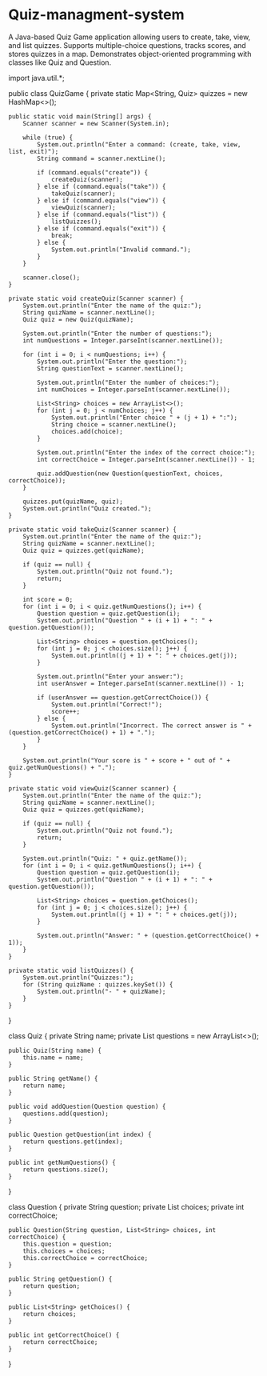 # Quiz-managment-system
A Java-based Quiz Game application allowing users to create, take, view, and list quizzes. Supports multiple-choice questions, tracks scores, and stores quizzes in a map. Demonstrates object-oriented programming with classes like Quiz and Question.


import java.util.*;

public class QuizGame {
    private static Map<String, Quiz> quizzes = new HashMap<>();

    public static void main(String[] args) {
        Scanner scanner = new Scanner(System.in);

        while (true) {
            System.out.println("Enter a command: (create, take, view, list, exit)");
            String command = scanner.nextLine();

            if (command.equals("create")) {
                createQuiz(scanner);
            } else if (command.equals("take")) {
                takeQuiz(scanner);
            } else if (command.equals("view")) {
                viewQuiz(scanner);
            } else if (command.equals("list")) {
                listQuizzes();
            } else if (command.equals("exit")) {
                break;
            } else {
                System.out.println("Invalid command.");
            }
        }

        scanner.close();
    }

    private static void createQuiz(Scanner scanner) {
        System.out.println("Enter the name of the quiz:");
        String quizName = scanner.nextLine();
        Quiz quiz = new Quiz(quizName);

        System.out.println("Enter the number of questions:");
        int numQuestions = Integer.parseInt(scanner.nextLine());

        for (int i = 0; i < numQuestions; i++) {
            System.out.println("Enter the question:");
            String questionText = scanner.nextLine();

            System.out.println("Enter the number of choices:");
            int numChoices = Integer.parseInt(scanner.nextLine());

            List<String> choices = new ArrayList<>();
            for (int j = 0; j < numChoices; j++) {
                System.out.println("Enter choice " + (j + 1) + ":");
                String choice = scanner.nextLine();
                choices.add(choice);
            }

            System.out.println("Enter the index of the correct choice:");
            int correctChoice = Integer.parseInt(scanner.nextLine()) - 1;

            quiz.addQuestion(new Question(questionText, choices, correctChoice));
        }

        quizzes.put(quizName, quiz);
        System.out.println("Quiz created.");
    }

    private static void takeQuiz(Scanner scanner) {
        System.out.println("Enter the name of the quiz:");
        String quizName = scanner.nextLine();
        Quiz quiz = quizzes.get(quizName);

        if (quiz == null) {
            System.out.println("Quiz not found.");
            return;
        }

        int score = 0;
        for (int i = 0; i < quiz.getNumQuestions(); i++) {
            Question question = quiz.getQuestion(i);
            System.out.println("Question " + (i + 1) + ": " + question.getQuestion());

            List<String> choices = question.getChoices();
            for (int j = 0; j < choices.size(); j++) {
                System.out.println((j + 1) + ": " + choices.get(j));
            }

            System.out.println("Enter your answer:");
            int userAnswer = Integer.parseInt(scanner.nextLine()) - 1;

            if (userAnswer == question.getCorrectChoice()) {
                System.out.println("Correct!");
                score++;
            } else {
                System.out.println("Incorrect. The correct answer is " + (question.getCorrectChoice() + 1) + ".");
            }
        }

        System.out.println("Your score is " + score + " out of " + quiz.getNumQuestions() + ".");
    }

    private static void viewQuiz(Scanner scanner) {
        System.out.println("Enter the name of the quiz:");
        String quizName = scanner.nextLine();
        Quiz quiz = quizzes.get(quizName);

        if (quiz == null) {
            System.out.println("Quiz not found.");
            return;
        }

        System.out.println("Quiz: " + quiz.getName());
        for (int i = 0; i < quiz.getNumQuestions(); i++) {
            Question question = quiz.getQuestion(i);
            System.out.println("Question " + (i + 1) + ": " + question.getQuestion());

            List<String> choices = question.getChoices();
            for (int j = 0; j < choices.size(); j++) {
                System.out.println((j + 1) + ": " + choices.get(j));
            }

            System.out.println("Answer: " + (question.getCorrectChoice() + 1));
        }
    }

    private static void listQuizzes() {
        System.out.println("Quizzes:");
        for (String quizName : quizzes.keySet()) {
            System.out.println("- " + quizName);
        }
    }
}

class Quiz {
    private String name;
    private List<Question> questions = new ArrayList<>();

    public Quiz(String name) {
        this.name = name;
    }

    public String getName() {
        return name;
    }

    public void addQuestion(Question question) {
        questions.add(question);
    }

    public Question getQuestion(int index) {
        return questions.get(index);
    }

    public int getNumQuestions() {
        return questions.size();
    }
}

class Question {
    private String question;
    private List<String> choices;
    private int correctChoice;

    public Question(String question, List<String> choices, int correctChoice) {
        this.question = question;
        this.choices = choices;
        this.correctChoice = correctChoice;
    }

    public String getQuestion() {
        return question;
    }

    public List<String> getChoices() {
        return choices;
    }

    public int getCorrectChoice() {
        return correctChoice;
    }
}

